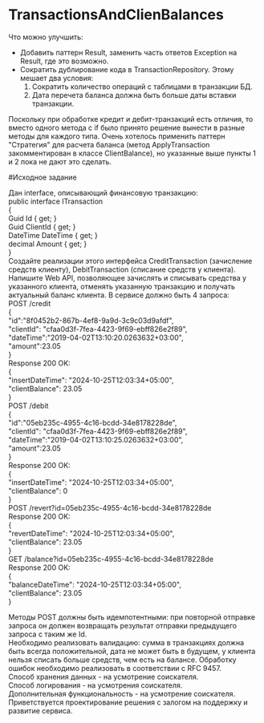 # TransactionsAndClienBalances
Что можно улучшить:
- Добавить паттерн Result, заменить часть ответов Exception на Result, где это возможно.
- Сократить дублирование кода в TransactionRepository. Этому мешает два условия:
    1. Сократить количество операций с таблицами в транзакции БД.  
    2. Дата перечета баланса должна быть больше даты вставки транзакции.  

Поскольку при обработке кредит и дебит-транзакций есть отличия, то вместо одного метода с if было принято решение вынести в разные методы для каждого типа.
Очень хотелось применить паттерн "Стратегия" для расчета баланса (метод ApplyTransaction закомментирован в классе ClientBalance), но указанные выше пункты 1 и 2 пока не дают это сделать.  
  
    
      
#Исходное задание

Дан interface, описывающий финансовую транзакцию:  
public interface ITransaction  
{  
Guid Id { get; }   
Guid ClientId { get; }  
DateTime DateTime { get; }  
decimal Amount { get; }  
}  
Создайте реализации этого интерфейса CreditTransaction (зачисление средств клиенту), DebitTransaction
(списание средств у клиента). Напишите Web API, позволяющее зачислять и списывать средства у
указанного клиента, отменять указанную транзакцию и получать актуальный баланс клиента. В сервисе
должно быть 4 запроса:  
POST /credit  
{  
"id":"8f0452b2-867b-4ef8-9a9d-3c9c03d9afdf",  
"clientId": "cfaa0d3f-7fea-4423-9f69-ebff826e2f89",  
"dateTime":"2019-04-02T13:10:20.0263632+03:00",  
"amount":23.05  
}  
Response 200 OK:  
{  
"insertDateTime": "2024-10-25T12:03:34+05:00",  
"clientBalance": 23.05  
}  
POST /debit  
{  
"id":"05eb235c-4955-4c16-bcdd-34e8178228de",  
"clientId": "cfaa0d3f-7fea-4423-9f69-ebff826e2f89",  
"dateTime":"2019-04-02T13:10:25.0263632+03:00",  
"amount":23.05  
}  
Response 200 OK:  
{  
"insertDateTime": "2024-10-25T12:03:34+05:00",  
"clientBalance": 0  
}  
POST /revert?id=05eb235c-4955-4c16-bcdd-34e8178228de  
Response 200 OK:  
{  
"revertDateTime": "2024-10-25T12:03:34+05:00",  
"clientBalance": 23.05  
}  
GET /balance?id=05eb235c-4955-4c16-bcdd-34e8178228de  
Response 200 OK:  
{  
"balanceDateTime": "2024-10-25T12:03:34+05:00",  
"clientBalance": 23.05  
}  

Методы POST должны быть идемпотентными: при повторной отправке запроса он должен
возвращать результат отправки предыдущего запроса с таким же Id.  
Необходимо реализовать валидацию: сумма в транзакциях должна быть всегда положительной,
дата не может быть в будущем, у клиента нельзя списать больше средств, чем есть на балансе.
Обработку ошибок необходимо реализовать в соответствии с RFC 9457.  
Способ хранения данных - на усмотрение соискателя.  
Способ логирования - на усмотрения соискателя.  
Дополнительная функциональность - на усмотрение соискателя.  
Приветствуется проектирование решения с залогом на поддержку и развитие сервиса.  
